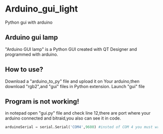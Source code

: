 # Arduino_gui_light
Python gui with arduino 

## Arduino gui lamp
"Arduino GUI lamp" is a Python GUI created with QT Designer and programmed with arduino.

## How to use?
Download a "arduino_to_py" file and upload it on Your arduino,then download "rgb2",and "gui" files in Python extension. Launch "gui" file

## Program is not working!
in notepad open "gui.py" file and check line 12,there are port where your arduino connected and bitraid,you also can see it in code.
```python
arduinoSerial = serial.Serial('COM4',9600) #insted of COM 4 you must write your port
